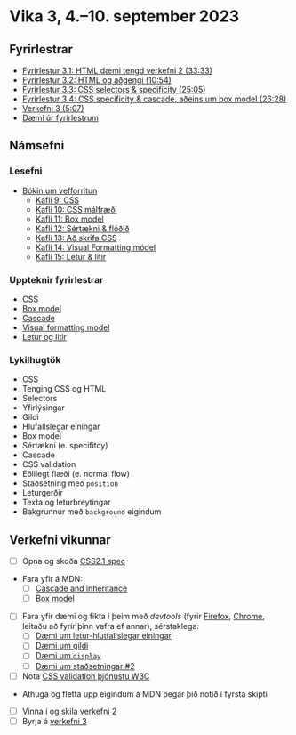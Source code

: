 # Vika 3, 4.–10. september 2023

## Fyrirlestrar

- [Fyrirlestur 3.1: HTML dæmi tengd verkefni 2 (33:33)](https://youtu.be/-2QWak1bP94)
- [Fyrirlestur 3.2: HTML og aðgengi (10:54)](https://youtu.be/-tQszFQ2f10)
- [Fyrirlestur 3.3: CSS selectors & specificity (25:05)](https://youtu.be/FHpBQHGe-KY)
- [Fyrirlestur 3.4: CSS specificity & cascade, aðeins um box model (26:28)](https://youtu.be/Mmx3nR8AcqE)
- [Verkefni 3 (5:07)](https://youtu.be/6Q_vhvd89w0)
- [Dæmi úr fyrirlestrum](https://github.com/vefforritun/vef1-2023-fyrirlestra-daemi/tree/main/f03)

## Námsefni

### Lesefni

- [Bókin um vefforritun](https://bok.vefforritun.is/)
  - [Kafli 9: CSS](https://bok.vefforritun.is/09.css.html)
  - [Kafli 10: CSS málfræði](https://bok.vefforritun.is/10.css-malfraedi.html)
  - [Kafli 11: Box model](https://bok.vefforritun.is/11.css-box-model.html)
  - [Kafli 12: Sértækni & flóðið](https://bok.vefforritun.is/12.css-specifity-cascade.html)
  - [Kafli 13: Að skrifa CSS](https://bok.vefforritun.is/13.css-best-practices.html)
  - [Kafli 14: Visual Formatting módel](https://bok.vefforritun.is/14.visual-formatting.html)
  - [Kafli 15: Letur & litir](https://bok.vefforritun.is/15.letur-litir.html)

### Uppteknir fyrirlestrar

- [CSS](../namsefni/10.css/)
- [Box model](../namsefni/11.css-box-model/)
- [Cascade](../namsefni/12.css-cascade/)
- [Visual formatting model](../namsefni/13.css-visual-formatting/)
- [Letur og litir](../namsefni/14.css-letur-litir/)

### Lykilhugtök

- CSS
- Tenging CSS og HTML
- Selectors
- Yfirlýsingar
- Gildi
- Hlufallslegar einingar
- Box model
- Sértækni (e. specifitcy)
- Cascade
- CSS validation
- Eðlilegt flæði (e. normal flow)
- Staðsetning með `position`
- Leturgerðir
- Texta og leturbreytingar
- Bakgrunnur með `background` eigindum

## Verkefni vikunnar

- [ ] Opna og skoða [CSS2.1 spec](http://www.w3.org/TR/CSS2/)
- Fara yfir á MDN:
  - [ ] [Cascade and inheritance](https://developer.mozilla.org/en-US/docs/Learn/CSS/Building_blocks/Cascade_and_inheritance)
  - [ ] [Box model](https://developer.mozilla.org/en-US/docs/Web/CSS/CSS_Box_Model/Introduction_to_the_CSS_box_model)
- [ ] Fara yfir dæmi og fikta í þeim með _devtools_ (fyrir [Firefox](https://developer.mozilla.org/en-US/docs/Tools), [Chrome](https://developer.chrome.com/docs/devtools/), leitaðu að fyrir þinn vafra ef annar), sérstaklega:
  - [ ] [Dæmi um letur-hlutfallslegar einingar](../namsefni/08.css/daemi/06.em.html)
  - [ ] [Dæmi um gildi](../namsefni/10.css-cascade/daemi/01.values.html)
  - [ ] [Dæmi um `display`](../namsefni/11.css-visual-formatting/daemi/01.display.html)
  - [ ] [Dæmi um staðsetningar #2](../namsefni/11.css-visual-formatting/daemi/05.position2.html)
- [ ] Nota [CSS validation þjónustu W3C](https://jigsaw.w3.org/css-validator/)
- Athuga og fletta upp eigindum á MDN þegar þið notið í fyrsta skipti
- [ ] Vinna í og skila [verkefni 2](https://github.com/vefforritun/vef1-2023-v1)
- [ ] Byrja á [verkefni 3](https://github.com/vefforritun/vef1-2023-v2)
